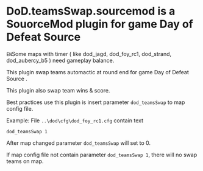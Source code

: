 # DoD.teamsSwap.sourcemod is a SouorceMod plugin for game Day of Defeat Source

```EN```Some maps with timer ( like dod_jagd, dod_foy_rc1, dod_strand, dod_aubercy_b5 ) need gameplay balance.

This plugin swap teams automactic at round end for game Day of Defeat Source .

This plugin also swap team wins & score.

Best practices use this plugin is insert parameter `dod_teamsSwap` to map config file. 

Example: File `..\dod\cfg\dod_foy_rc1.cfg` contain text
```
dod_teamsSwap 1
```

After map changed parameter `dod_teamsSwap` will set to 0.

If map config file not contain parameter `dod_teamsSwap 1`, there will no swap teams on map.
